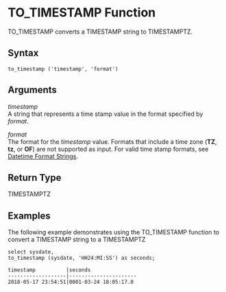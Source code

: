 # TO\_TIMESTAMP Function<a name="r_TO_TIMESTAMP"></a>

TO\_TIMESTAMP converts a TIMESTAMP string to TIMESTAMPTZ\.

## Syntax<a name="r_TO_TIMESTAMP-syntax"></a>

```
to_timestamp ('timestamp', 'format')
```

## Arguments<a name="r_TO_TIMESTAMP-arguments"></a>

*timestamp*  
A string that represents a time stamp value in the format specified by *format*\. 

*format*  
The format for the *timestamp* value\. Formats that include a time zone \(**TZ**, **tz**, or **OF**\) are not supported as input\. For valid time stamp formats, see [Datetime Format Strings](r_FORMAT_strings.md)\.

## Return Type<a name="r_TO_TIMESTAMP-return-type"></a>

TIMESTAMPTZ

## Examples<a name="r_TO_TIMESTAMP-examples"></a>

The following example demonstrates using the TO\_TIMESTAMP function to convert a TIMESTAMP string to a TIMESTAMPTZ 

```
select sysdate,
to_timestamp (sysdate, 'HH24:MI:SS') as seconds;

timestamp          |seconds
-------------------|----------------------
2018-05-17 23:54:51|0001-03-24 18:05:17.0
```